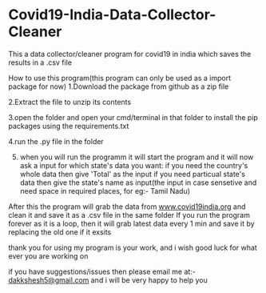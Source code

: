 # Covid19-India-Data-Collector-Cleaner
This a data collector/cleaner program for covid19 in india which saves the results in a .csv file

How to use this program(this program can only be used as a import package for now)
1.Download the package from github as a zip file

2.Extract the file to unzip its contents

3.open the folder and open your cmd/terminal in that folder to install the pip packages using the requirements.txt

4.run the .py file in the folder

5. when you will run the programm it will start the program and it will now ask a input for which state's data you want:
   if you need the country's whole data then give 'Total' as the input
   if you need particual state's data then give the state's name as input(the input in case sensetive and need space in required places, for eg:- Tamil Nadu)

After this the program will grab the data from www.covid19india.org and clean it and save it as a .csv file in the same folder
If you run the program forever as it is a loop, then it will grab latest data every 1 min and save it by replacing the old one if it exsits

thank you for using my program is your work, and i wish good luck for what ever you are working on

if you have suggestions/issues then please email me at:- dakkshesh5@gmail.com and i will be very happy to help you
